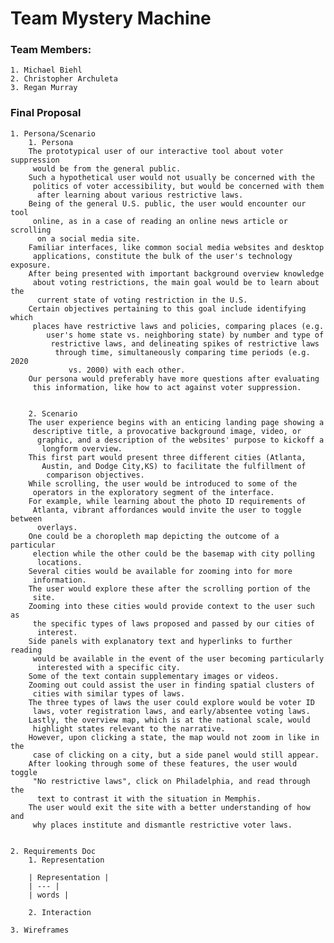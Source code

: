 # Team Mystery Machine #

### Team Members:
    1. Michael Biehl
    2. Christopher Archuleta
    3. Regan Murray

### Final Proposal
    1. Persona/Scenario
        1. Persona
        The prototypical user of our interactive tool about voter suppression
         would be from the general public.
        Such a hypothetical user would not usually be concerned with the
         politics of voter accessibility, but would be concerned with them
          after learning about various restrictive laws.  
        Being of the general U.S. public, the user would encounter our tool
         online, as in a case of reading an online news article or scrolling
          on a social media site.  
        Familiar interfaces, like common social media websites and desktop
         applications, constitute the bulk of the user's technology exposure.   
        After being presented with important background overview knowledge
         about voting restrictions, the main goal would be to learn about the
          current state of voting restriction in the U.S.   
        Certain objectives pertaining to this goal include identifying which
         places have restrictive laws and policies, comparing places (e.g.
            user's home state vs. neighboring state) by number and type of
             restrictive laws, and delineating spikes of restrictive laws
              through time, simultaneously comparing time periods (e.g. 2020
                 vs. 2000) with each other.   
        Our persona would preferably have more questions after evaluating
         this information, like how to act against voter suppression.


        2. Scenario
        The user experience begins with an enticing landing page showing a
         descriptive title, a provocative background image, video, or
          graphic, and a description of the websites' purpose to kickoff a
           longform overview.   
        This first part would present three different cities (Atlanta,
           Austin, and Dodge City,KS) to facilitate the fulfillment of
            comparison objectives.   
        While scrolling, the user would be introduced to some of the
         operators in the exploratory segment of the interface.   
        For example, while learning about the photo ID requirements of
         Atlanta, vibrant affordances would invite the user to toggle between
          overlays.   
        One could be a choropleth map depicting the outcome of a particular
         election while the other could be the basemap with city polling
          locations.   
        Several cities would be available for zooming into for more
         information.   
        The user would explore these after the scrolling portion of the
         site.   
        Zooming into these cities would provide context to the user such as
         the specific types of laws proposed and passed by our cities of
          interest.   
        Side panels with explanatory text and hyperlinks to further reading
         would be available in the event of the user becoming particularly
          interested with a specific city.   
        Some of the text contain supplementary images or videos.   
        Zooming out could assist the user in finding spatial clusters of
         cities with similar types of laws.   
        The three types of laws the user could explore would be voter ID
         laws, voter registration laws, and early/absentee voting laws.   
        Lastly, the overview map, which is at the national scale, would
         highlight states relevant to the narrative.   
        However, upon clicking a state, the map would not zoom in like in the
         case of clicking on a city, but a side panel would still appear.   
        After looking through some of these features, the user would toggle
         "No restrictive laws", click on Philadelphia, and read through the
          text to contrast it with the situation in Memphis.   
        The user would exit the site with a better understanding of how and
         why places institute and dismantle restrictive voter laws.


    2. Requirements Doc
        1. Representation

        | Representation |
        | --- |
        | words |

        2. Interaction

    3. Wireframes
